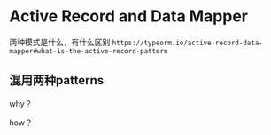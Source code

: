 # Active Record and Data Mapper

两种模式是什么，有什么区别
`https://typeorm.io/active-record-data-mapper#what-is-the-active-record-pattern`

## 混用两种patterns

why？

how？
